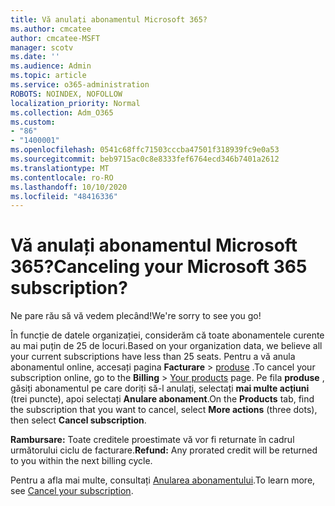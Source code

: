 ```yaml
---
title: Vă anulați abonamentul Microsoft 365?
ms.author: cmcatee
author: cmcatee-MSFT
manager: scotv
ms.date: ''
ms.audience: Admin
ms.topic: article
ms.service: o365-administration
ROBOTS: NOINDEX, NOFOLLOW
localization_priority: Normal
ms.collection: Adm_O365
ms.custom:
- "86"
- "1400001"
ms.openlocfilehash: 0541c68ffc71503cccba47501f318939fc9e0a53
ms.sourcegitcommit: beb9715ac0c8e8333fef6764ecd346b7401a2612
ms.translationtype: MT
ms.contentlocale: ro-RO
ms.lasthandoff: 10/10/2020
ms.locfileid: "48416336"
---
```

# <a name="canceling-your-microsoft-365-subscription"></a><span data-ttu-id="f1851-102">Vă anulați abonamentul Microsoft 365?</span><span class="sxs-lookup"><span data-stu-id="f1851-102">Canceling your Microsoft 365 subscription?</span></span>

<span data-ttu-id="f1851-103">Ne pare rău să vă vedem plecând!</span><span class="sxs-lookup"><span data-stu-id="f1851-103">We're sorry to see you go!</span></span>
  
<span data-ttu-id="f1851-104">În funcție de datele organizației, considerăm că toate abonamentele curente au mai puțin de 25 de locuri.</span><span class="sxs-lookup"><span data-stu-id="f1851-104">Based on your organization data, we believe all your current subscriptions have less than 25 seats.</span></span> <span data-ttu-id="f1851-105">Pentru a vă anula abonamentul online, accesați pagina **Facturare** \> [produse](https://go.microsoft.com/fwlink/p/?linkid=842054) .</span><span class="sxs-lookup"><span data-stu-id="f1851-105">To cancel your subscription online, go to the **Billing** \> [Your products](https://go.microsoft.com/fwlink/p/?linkid=842054) page.</span></span> <span data-ttu-id="f1851-106">Pe fila **produse** , găsiți abonamentul pe care doriți să-l anulați, selectați **mai multe acțiuni** (trei puncte), apoi selectați **Anulare abonament**.</span><span class="sxs-lookup"><span data-stu-id="f1851-106">On the **Products** tab, find the subscription that you want to cancel, select **More actions** (three dots), then select **Cancel subscription**.</span></span>
  
<span data-ttu-id="f1851-107">**Rambursare:** Toate creditele proestimate vă vor fi returnate în cadrul următorului ciclu de facturare.</span><span class="sxs-lookup"><span data-stu-id="f1851-107">**Refund:** Any prorated credit will be returned to you within the next billing cycle.</span></span>

<span data-ttu-id="f1851-108">Pentru a afla mai multe, consultați [Anularea abonamentului](https://docs.microsoft.com/microsoft-365/commerce/subscriptions/cancel-your-subscription).</span><span class="sxs-lookup"><span data-stu-id="f1851-108">To learn more, see [Cancel your subscription](https://docs.microsoft.com/microsoft-365/commerce/subscriptions/cancel-your-subscription).</span></span>